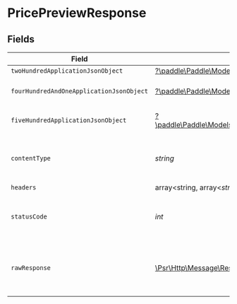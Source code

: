 # PricePreviewResponse


## Fields

| Field                                                                                                                                     | Type                                                                                                                                      | Required                                                                                                                                  | Description                                                                                                                               |
| ----------------------------------------------------------------------------------------------------------------------------------------- | ----------------------------------------------------------------------------------------------------------------------------------------- | ----------------------------------------------------------------------------------------------------------------------------------------- | ----------------------------------------------------------------------------------------------------------------------------------------- |
| `twoHundredApplicationJsonObject`                                                                                                         | [?\paddle\Paddle\Models\Operations\PricePreviewResponseBodyOutput](../../Models/Operations/PricePreviewResponseBodyOutput.md)             | :heavy_minus_sign:                                                                                                                        | OK                                                                                                                                        |
| `fourHundredAndOneApplicationJsonObject`                                                                                                  | [?\paddle\Paddle\Models\Operations\PricePreviewResponseBody](../../Models/Operations/PricePreviewResponseBody.md)                         | :heavy_minus_sign:                                                                                                                        | General error response                                                                                                                    |
| `fiveHundredApplicationJsonObject`                                                                                                        | [?\paddle\Paddle\Models\Operations\PricePreviewTransactionsResponseBody](../../Models/Operations/PricePreviewTransactionsResponseBody.md) | :heavy_minus_sign:                                                                                                                        | General error response                                                                                                                    |
| `contentType`                                                                                                                             | *string*                                                                                                                                  | :heavy_check_mark:                                                                                                                        | HTTP response content type for this operation                                                                                             |
| `headers`                                                                                                                                 | array<string, array<*string*>>                                                                                                            | :heavy_minus_sign:                                                                                                                        | N/A                                                                                                                                       |
| `statusCode`                                                                                                                              | *int*                                                                                                                                     | :heavy_check_mark:                                                                                                                        | HTTP response status code for this operation                                                                                              |
| `rawResponse`                                                                                                                             | [\Psr\Http\Message\ResponseInterface](https://www.php-fig.org/psr/psr-7/#33-psrhttpmessageresponseinterface)                              | :heavy_minus_sign:                                                                                                                        | Raw HTTP response; suitable for custom response parsing                                                                                   |